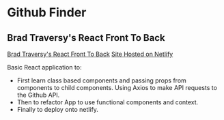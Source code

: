 # Github Finder

## Brad Traversy's React Front To Back

[Brad Traversy's React Front To Back](https://www.udemy.com/course/modern-react-front-to-back/)
[Site Hosted on Netlify](https://githubfinder-course-project.netlify.app/)

Basic React application to:

- First learn class based components and passing props from components to child components. Using Axios to make API requests to the Github API.
- Then to refactor App to use functional components and context.
- Finally to deploy onto netlify.
